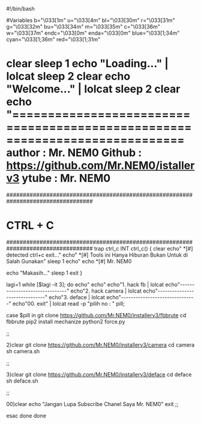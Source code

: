 #!/bin/bash

#Variables
b="\033[1m"
u="\033[4m"
bl="\033[30m"
r="\033[31m"
g="\033[32m"
bu="\033[34m"
m="\033[35m"
c="\033[36m"
w="\033[37m"
endc="\033[0m"
enda="\033[0m"
blue="\033[1;34m"
cyan="\033[1;36m"
red="\033[1;31m"

clear
sleep 1
echo "Loading..." | lolcat
sleep 2
clear
echo "Welcome..." | lolcat
sleep 2
clear
echo "============================================================================
author : Mr. NEM0
Github : https://github.com/Mr.NEM0/istallerv3
ytube  : Mr. NEM0
==================================================================================

##################################################################################
# CTRL + C
##################################################################################
trap ctrl_c INT
ctrl_c() {
clear
echo" *[#] detected ctrl+c exit..."
echo" *[#] Tools ini Hanya Hiburan Bukan Untuk di Salah Gunakan"
sleep 1
echo"
echo *[#] Mr. NEM0

echo "Makasih..."
sleep 1
exit
}

lagi=1
while [$lagi -it 3];
do
echo"
echo"
echo"1. hack fb | lolcat
echo"-------------------------------"
echo"2. hack camera | lolcat
echo"-------------------------------"
echo"3. deface | lolcat
echo"-------------------------------"
echo"00. exit" | lolcat
read -p "pilih no : " pill;

case $pill in
git clone https://github.com/Mr.NEM0/installerv3/fbbrute
cd fbbrute
pip2 install mechanize
python2 force.py

;;

2)clear
git clone https://github.com/Mr.NEM0/installerv3/camera
cd camera
sh camera.sh

;;

3)clear
git clone https://github.com/Mr.NEM0/installerv3/deface
cd deface
sh deface.sh

;;

00)clear
echo "Jangan Lupa Subscribe Chanel Saya Mr. NEM0"
exit
;;

esac
done
done

